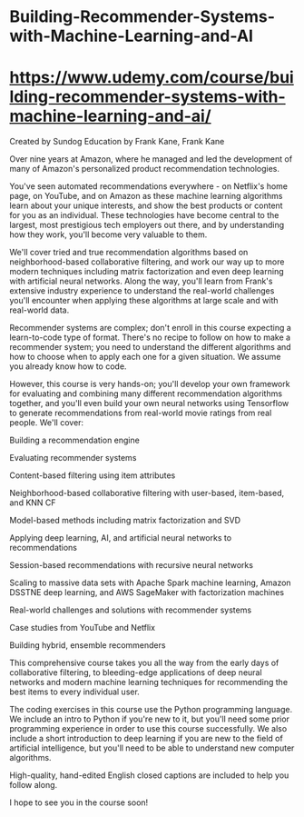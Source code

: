 # Building-Recommender-Systems-with-Machine-Learning-and-AI
# https://www.udemy.com/course/building-recommender-systems-with-machine-learning-and-ai/

Created by Sundog Education by Frank Kane, Frank Kane

Over nine years at Amazon, where he managed and led the development of many of Amazon's personalized product recommendation technologies.

You've seen automated recommendations everywhere - on Netflix's home page, on YouTube, and on Amazon as these machine learning algorithms learn about your unique interests, and show the best products or content for you as an individual. These technologies have become central to the  largest, most prestigious tech employers out there, and by understanding how they work, you'll become very valuable to them.

We'll cover tried and true recommendation algorithms based on neighborhood-based collaborative filtering, and work our way up to more modern techniques including matrix factorization and even deep learning with artificial neural networks. Along the way, you'll learn from Frank's extensive industry experience to understand the real-world challenges you'll encounter when applying these algorithms at large scale and with real-world data.

Recommender systems are complex; don't enroll in this course expecting a learn-to-code type of format. There's no recipe to follow on how to make a recommender system; you need to understand the different algorithms and how to choose when to apply each one for a given situation. We assume you already know how to code.

However, this course is very hands-on; you'll develop your own framework for evaluating and combining many different recommendation algorithms together, and you'll even build your own neural networks using Tensorflow to generate recommendations from real-world movie ratings from real people. We'll cover:

Building a recommendation engine

Evaluating recommender systems

Content-based filtering using item attributes

Neighborhood-based collaborative filtering with user-based, item-based, and KNN CF

Model-based methods including matrix factorization and SVD

Applying deep learning, AI, and artificial neural networks to recommendations

Session-based recommendations with recursive neural networks

Scaling to massive data sets with Apache Spark machine learning, Amazon DSSTNE deep learning, and AWS SageMaker with factorization machines

Real-world challenges and solutions with recommender systems

Case studies from YouTube and Netflix

Building hybrid, ensemble recommenders

This comprehensive course takes you all the way from the early days of collaborative filtering, to bleeding-edge applications of deep neural networks and modern machine learning techniques for recommending the best items to every individual user.

The coding exercises in this course use the Python programming language. We include an intro to Python if you're new to it, but you'll need some prior programming experience in order to use this course successfully. We also include a short introduction to deep learning if you are new to the field of artificial intelligence, but you'll need to be able to understand new computer algorithms.

High-quality, hand-edited English closed captions are included to help you follow along.

I hope to see you in the course soon!
